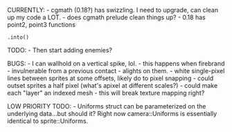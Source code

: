 CURRENTLY:
    - cgmath (0.18?) has swizzling. I need to upgrade, can clean up my code a LOT.
    - does cgmath prelude clean things up?
    - 0.18 has point2, point3 functions

    .into()


TODO:
    - Then start adding enemies?

BUGS:
    - I can wallhold on a vertical spike, lol.
        - this happens when firebrand - invulnerable from a previous contact - alights on them.
    - white single-pixel lines between sprites at some offsets, likely do to pixel snapping
        - could outset sprites a half pixel (what's apixel at different scales?)
        - could make each "layer" an indexed mesh
            - this will break texture mapping right?

LOW PRIORITY TODO:
    - Uniforms struct can be parameterized on the underlying data...but should it? Right now camera::Uniforms is essentially identical to sprite::Uniforms.
